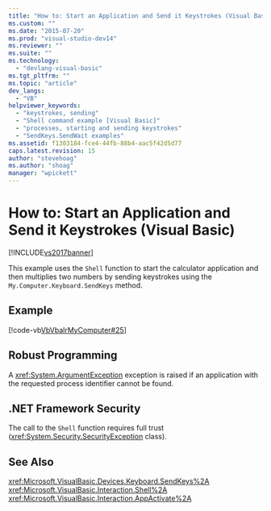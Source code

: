 ```yaml
---
title: "How to: Start an Application and Send it Keystrokes (Visual Basic) | Microsoft Docs"
ms.custom: ""
ms.date: "2015-07-20"
ms.prod: "visual-studio-dev14"
ms.reviewer: ""
ms.suite: ""
ms.technology: 
  - "devlang-visual-basic"
ms.tgt_pltfrm: ""
ms.topic: "article"
dev_langs: 
  - "VB"
helpviewer_keywords: 
  - "keystrokes, sending"
  - "Shell command example [Visual Basic]"
  - "processes, starting and sending keystrokes"
  - "SendKeys.SendWait examples"
ms.assetid: f1303184-fce4-44fb-88b4-aac5f42d5d77
caps.latest.revision: 15
author: "stevehoag"
ms.author: "shoag"
manager: "wpickett"
---
```

# How to: Start an Application and Send it Keystrokes (Visual Basic)
[!INCLUDE[vs2017banner](../../../../includes/vs2017banner.md)]

This example uses the `Shell` function to start the calculator application and then multiplies two numbers by sending keystrokes using the `My.Computer.Keyboard.SendKeys` method.  
  
## Example  
 [!code-vb[VbVbalrMyComputer#25](../../../../visual-basic/developing-apps/programming/computer-resources/codesnippet/visualbasic/VbVbalrMyComputer/Class2.vb#25)]  
  
## Robust Programming  
 A <xref:System.ArgumentException> exception is raised if an application with the requested process identifier cannot be found.  
  
## .NET Framework Security  
 The call to the `Shell` function requires full trust (<xref:System.Security.SecurityException> class).  
  
## See Also  
 <xref:Microsoft.VisualBasic.Devices.Keyboard.SendKeys%2A>   
 <xref:Microsoft.VisualBasic.Interaction.Shell%2A>   
 <xref:Microsoft.VisualBasic.Interaction.AppActivate%2A>